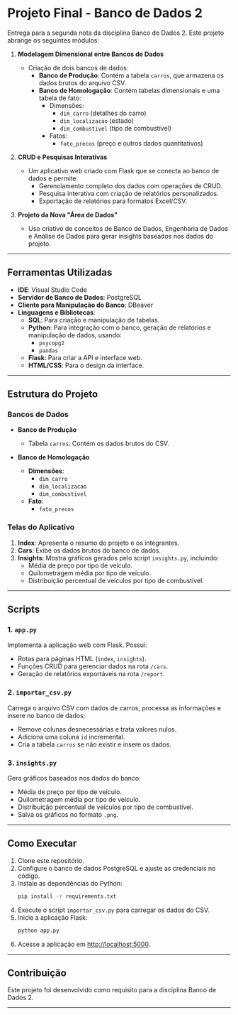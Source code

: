 # Projeto Final - Banco de Dados 2  

Entrega para a segunda nota da disciplina Banco de Dados 2. Este projeto abrange os seguintes módulos:  

1. **Modelagem Dimensional entre Bancos de Dados**  
   - Criação de dois bancos de dados:
     - **Banco de Produção**: Contém a tabela `carros`, que armazena os dados brutos do arquivo CSV.  
     - **Banco de Homologação**: Contém tabelas dimensionais e uma tabela de fato:  
       - Dimensões:  
         - `dim_carro` (detalhes do carro)  
         - `dim_localizacao` (estado)  
         - `dim_combustivel` (tipo de combustível)  
       - Fatos:  
         - `fato_precos` (preço e outros dados quantitativos)  

2. **CRUD e Pesquisas Interativas**  
   - Um aplicativo web criado com Flask que se conecta ao banco de dados e permite:  
     - Gerenciamento completo dos dados com operações de CRUD.  
     - Pesquisa interativa com criação de relatórios personalizados.  
     - Exportação de relatórios para formatos Excel/CSV.  

3. **Projeto da Nova "Área de Dados"**  
   - Uso criativo de conceitos de Banco de Dados, Engenharia de Dados e Análise de Dados para gerar insights baseados nos dados do projeto.  

---

## Ferramentas Utilizadas  

- **IDE**: Visual Studio Code  
- **Servidor de Banco de Dados**: PostgreSQL  
- **Cliente para Manipulação do Banco**: DBeaver  
- **Linguagens e Bibliotecas**:  
  - **SQL**: Para criação e manipulação de tabelas.  
  - **Python**: Para integração com o banco, geração de relatórios e manipulação de dados, usando:  
    - `psycopg2`  
    - `pandas`  
  - **Flask**: Para criar a API e interface web.  
  - **HTML/CSS**: Para o design da interface.  

---

## Estrutura do Projeto  

### Bancos de Dados  
- **Banco de Produção**  
  - Tabela `carros`: Contém os dados brutos do CSV.  

- **Banco de Homologação**  
  - **Dimensões**:  
    - `dim_carro`  
    - `dim_localizacao`  
    - `dim_combustivel`  
  - **Fato**:  
    - `fato_precos`  

### Telas do Aplicativo  

1. **Index**: Apresenta o resumo do projeto e os integrantes.  
2. **Cars**: Exibe os dados brutos do banco de dados.  
3. **Insights**: Mostra gráficos gerados pelo script `insights.py`, incluindo:  
   - Média de preço por tipo de veículo.  
   - Quilometragem média por tipo de veículo.  
   - Distribuição percentual de veículos por tipo de combustível.  

---

## Scripts  

### 1. `app.py`  
Implementa a aplicação web com Flask. Possui:  
- Rotas para páginas HTML (`index`, `insights`).  
- Funções CRUD para gerenciar dados na rota `/cars`.  
- Geração de relatórios exportáveis na rota `/report`.  

### 2. `importar_csv.py`  
Carrega o arquivo CSV com dados de carros, processa as informações e insere no banco de dados:  
- Remove colunas desnecessárias e trata valores nulos.  
- Adiciona uma coluna `id` incremental.  
- Cria a tabela `carros` se não existir e insere os dados.  

### 3. `insights.py`  
Gera gráficos baseados nos dados do banco:  
- Média de preço por tipo de veículo.  
- Quilometragem média por tipo de veículo.  
- Distribuição percentual de veículos por tipo de combustível.  
- Salva os gráficos no formato `.png`.  

---

## Como Executar  

1. Clone este repositório.  
2. Configure o banco de dados PostgreSQL e ajuste as credenciais no código.  
3. Instale as dependências do Python:  
   ```bash  
   pip install -r requirements.txt  
   ```  
4. Execute o script `importar_csv.py` para carregar os dados do CSV.  
5. Inicie a aplicação Flask:  
   ```bash  
   python app.py  
   ```  
6. Acesse a aplicação em [http://localhost:5000](http://localhost:5000).  

---

## Contribuição  
Este projeto foi desenvolvido como requisito para a disciplina Banco de Dados 2.  

--- 
